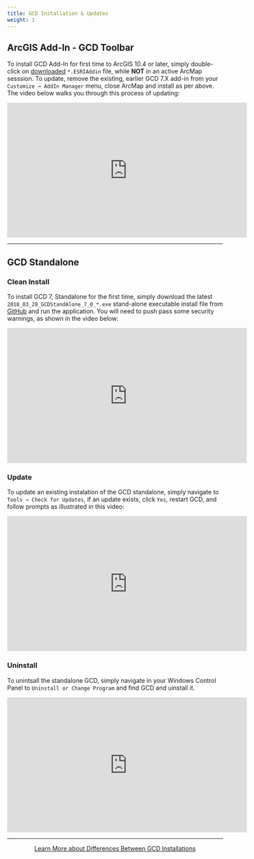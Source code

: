 ```yaml
---
title: GCD Installation & Updates
weight: 1
---
```


## ArcGIS Add-In - GCD Toolbar
To install GCD Add-In for first time to ArcGIS 10.4 or later, simply double-click on [downloaded](https://github.com/Riverscapes/gcd/releases/latest) `*.ESRIAddin` file, while **NOT** in an active ArcMap sesssion. To update, remove the existing, earlier GCD 7.X add-in from your `Customize → AddIn Manager` menu, close ArcMap and install as per above. The video below walks you through this process of updating:
<iframe width="560" height="315" src="https://www.youtube.com/embed/9F3k6pn_3RI?rel=0" frameborder="0" allow="autoplay; encrypted-media" allowfullscreen></iframe>

-----

## GCD Standalone
### Clean Install
To install GCD 7, Standalone for the first time, simply download the latest `2018_03_28_GCDStandAlone_7_0_*.exe` stand-alone executable install file from [GitHub](https://github.com/Riverscapes/gcd/releases/latest) and run the application. You will need to push pass some security warnings, as shown in the video below:

<iframe width="560" height="315" src="https://www.youtube.com/embed/gRSMHbi8-xs?rel=0" frameborder="0" allow="autoplay; encrypted-media" allowfullscreen></iframe>

### Update
To update an existing instalation of the GCD standalone, simply navigate to `Tools → Check for Updates`, if an update exists, click `Yes`, restart GCD, and follow prompts as illustrated in this video:
<iframe width="560" height="315" src="https://www.youtube.com/embed/T0v8NkOg2zc?rel=0" frameborder="0" allow="autoplay; encrypted-media" allowfullscreen></iframe>

### Uninstall
To unintsall the standalone GCD, simply navigate in your Windows Control Panel to `Uninstall or Change Program` and find GCD and uinstall it.
<iframe width="560" height="315" src="https://www.youtube.com/embed/668-0ZtoOzo?rel=0" frameborder="0" allow="autoplay; encrypted-media" allowfullscreen></iframe>

-----

<div align="center">
<a class="button" href=" "><i class="fas fa-file-archive"></i> Learn More about Differences Between GCD Installations </a>

</div>